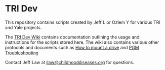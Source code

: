 TRI Dev
===========
This repository contains scripts created by Jeff L or Ozlem Y for various TRI and Yale projects.

The [TRI Dev Wiki](https://github.com/jlaw9/TRI_Dev/wiki) contains documentation outlining the usage and instructions for the scripts stored here.
The wiki also contains various other protocols and documents such as [How to mount a drive]() and [PGM Troubleshooting]()

Contact Jeff Law at jlaw@childhooddiseases.org for questions.
